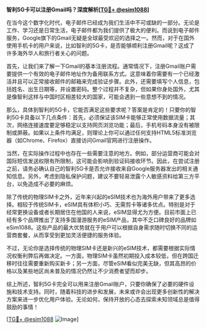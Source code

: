 **智利5G卡可以注册Gmail吗？深度解析[[TG💪+ @esim1088](https://t.me/s/esim1088)]**

在当今这个数字化时代，电子邮件已经成为我们生活中不可或缺的一部分。无论是工作、学习还是日常生活，电子邮件都为我们提供了极大的便利。而说到电子邮件服务，Google旗下的Gmail无疑是全球最受欢迎的选择之一。然而，对于在国外使用手机卡的用户来说，比如智利的5G卡，是否能够顺利注册Gmail呢？这成了许多海外华人和旅行者关心的问题。

首先，让我们来了解一下Gmail的基本注册流程。通常情况下，注册Gmail账户需要提供一个有效的电子邮件地址作为备用联系方式。这意味着你需要有一个已经激活并且可以正常接收邮件的邮箱来完成验证步骤。此外，还需要填写个人信息，包括姓名、出生日期等，并设置密码。整个过程并不复杂，但如果你身处国外，尤其是像智利这样与中国时区相差较大的国家，可能会遇到一些意想不到的情况。

那么，具体到智利的5G卡，它能否满足这些要求呢？答案是肯定的！只要你的智利5G卡具备以下几点条件：首先，必须保证该SIM卡能够正常使用数据流量；其次，网络连接速度要足够稳定以支持网页浏览功能；最后，手机号码本身没有被限制或屏蔽。如果以上条件均满足，则理论上你可以通过任何支持HTML5标准浏览器（如Chrome、Firefox）直接访问Gmail官网进行注册操作。

当然，在实际操作过程中也存在一些需要注意的地方。例如，部分运营商可能会对国际短信发送权限有所限制，这可能会影响到验证码接收环节。因此，在尝试注册之前，请务必确认自己的智利5G卡是否允许接收来自Google服务器发出的相关通知信息。另外，考虑到隐私保护问题，建议不要轻易泄露个人敏感资料给第三方平台，以免造成不必要的麻烦。

除了传统的物理SIM卡之外，近年来兴起的eSIM技术也为海外用户带来了更多选择。相较于传统SIM卡，eSIM具有体积小巧、无需剪卡等诸多优点。特别是对于经常更换设备或者长期居住在他国的人来说，eSIM显得尤为方便。目前市面上已经有多个品牌推出了支持多国漫游服务的eSIM产品，其中不乏口碑良好的品牌如eSim1088。这些产品的最大优势就在于用户可以根据自身需求随时切换不同的运营商套餐，从而享受到更加灵活便捷的服务体验。

不过，无论你是选择传统的物理SIM卡还是新兴的eSIM技术，都需要根据实际情况权衡利弊后再做决定。一方面，物理SIM卡虽然初期投入成本较低，但在跨国迁移时往往需要重新购买新卡；另一方面，尽管eSIM看似完美无缺，但其高昂的价格以及某些地区尚未普及的情况仍然让不少消费者望而却步。

综上所述，智利5G卡完全可以用来注册Gmail账户，只要你确保了必要的硬件设施和技术支持。同时，随着科技的进步和发展，未来或许会出现更多创新性的解决方案来进一步优化用户体验。无论如何，保持开放的心态去探索未知领域总是值得鼓励的事情！

[[TG💪+ @esim1088](https://t.me/s/esim1088) ![Image](https://i.postimg.cc/4NQfJmqS/Snipaste-2025-05-13-00-14-12.png)]